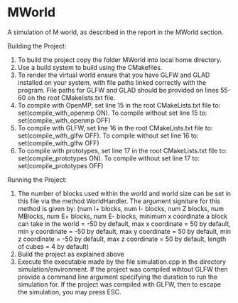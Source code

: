 # MWorld  
A simulation of M world, as described in the report in the MWorld section.

Building the Project:
1) To build the project copy the folder MWorld into local home directory.
2) Use a build system to build using the CMakefiles.
3) To render the virtual world ensure that you have GLFW and GLAD installed on your system, with file paths linked correctly with the program. File paths for GLFW and GLAD should be provided on lines 55-60 on the root CMakelists.txt file.
4) To compile with OpenMP, set line 15 in the root CMakeLists.txt file to: set(compile_with_openmp ON). To compile without set line 15 to: set(compile_with_openmp OFF)
5) To compile with GLFW, set line 16 in the root CMakeLists.txt file to: set(compile_with_glfw OFF). To compile without set line 16 to: set(compile_with_glfw OFF)
6) To compile with prototypes, set line 17 in the root CMakeLists.txt file to: set(compile_prototypes ON). To compile without set line 17 to: set(compile_prototypes OFF)

Running the Project:
1) The number of blocks used within the world and world size can be set in this file via the method WorldHandler. The argument signiture for this method is given by: (num I+ blocks, num I- blocks, num Z blocks, num MBlocks, num E+ blocks, num E- blocks, minimum x coordinate a block can take in the world = -50 by default, max x coordinate = 50 by default, min y coordinate = -50 by default, max y coordinate = 50 by default, min z coordinate = -50 by default, max z coordinate = 50 by default, length of cubes = 4 by default)
2) Build the project as explained above
3) Execute the executable made by the file simulation.cpp in the directory simulation/environment. If the project was compiled wihtout GLFW then provide a command line argument specifying the duration to run the simulation for. If the project was compiled with GLFW, then to escape the simulation, you may press ESC. 
